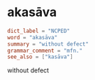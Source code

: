 # akasāva

``` toml
dict_label = "NCPED"
word = "akasāva"
summary = "without defect"
grammar_comment = "mfn."
see_also = ["kasāva"]
```

without defect

